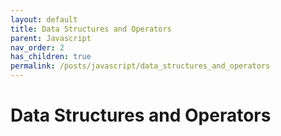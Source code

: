 ```yaml
---
layout: default
title: Data Structures and Operators
parent: Javascript
nav_order: 2
has_children: true
permalink: /posts/javascript/data_structures_and_operators
---
```


# Data Structures and Operators
